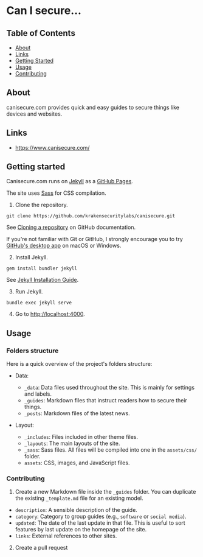 # Can I secure…

## Table of Contents
+ [About](#about)
+ [Links](#links)
+ [Getting Started](#getting-started)
+ [Usage](#usage)
+ [Contributing](#contributing)

## About

canisecure.com provides quick and easy guides to secure things like devices and websites.

## Links

- https://www.canisecure.com/

## Getting started

Canisecure.com runs on [Jekyll](https://jekyllrb.com/) as a [GitHub Pages](https://pages.github.com/).

The site uses [Sass](https://sass-lang.com/) for CSS compilation.

1. Clone the repository.

```
git clone https://github.com/krakensecuritylabs/canisecure.git
```

See [Cloning a repository](https://help.github.com/en/articles/cloning-a-repository) on GitHub documentation.

If you're not familiar with Git or GitHub, I strongly encourage you to try [GitHub's desktop app](https://desktop.github.com/) on macOS or Windows.

2. Install Jekyll.

```
gem install bundler jekyll
```

See [Jekyll Installation Guide](https://jekyllrb.com/docs/installation/).

3. Run Jekyll.

```
bundle exec jekyll serve
```

4. Go to [http://localhost:4000](http://localhost:4000).

## Usage

### Folders structure

Here is a quick overview of the project's folders structure:

* Data:

    - `_data`: Data files used throughout the site. This is mainly for settings and labels.
    - `_guides`: Markdown files that instruct readers how to secure their things.
    - `_posts`: Markdown files of the latest news.

* Layout:

    - `_includes`: Files included in other theme files.
    - `_layouts`: The main layouts of the site.
    - `_sass`: Sass files. All files will be compiled into one in the `assets/css/` folder.
    - `assets`: CSS, images, and JavaScript files.

### Contributing

1. Create a new Markdown file inside the `_guides` folder. You can duplicate the existing `_template.md` file for an existing model.


* `description`: A sensible description of the guide.
* `category`: Category to group guides (e.g., `software` or `social media`).
* `updated`: The date of the last update in that file. This is useful to sort features by last update on the homepage of the site.
* `links`: External references to other sites.

2. Create a pull request
